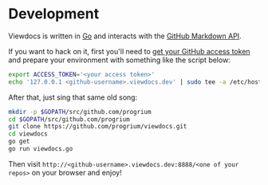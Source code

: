 # Development

Viewdocs is written in [Go](http://golang.org/) and interacts with the [GitHub
Markdown API](http://developer.github.com/v3/markdown/).

If you want to hack on it, first you'll need to [get your GitHub access token](https://help.github.com/articles/creating-an-access-token-for-command-line-use)
and prepare your environment with something like the script below:

```sh
export ACCESS_TOKEN='<your access token>'
echo '127.0.0.1 <github-username>.viewdocs.dev' | sudo tee -a /etc/hosts
```

After that, just sing that same old song:

```sh
mkdir -p $GOPATH/src/github.com/progrium
cd $GOPATH/src/github.com/progrium
git clone https://github.com/progrium/viewdocs.git
cd viewdocs
go get
go run viewdocs.go
```

Then visit `http://<github-username>.viewdocs.dev:8888/<one of your repos>` on
your browser and enjoy!

